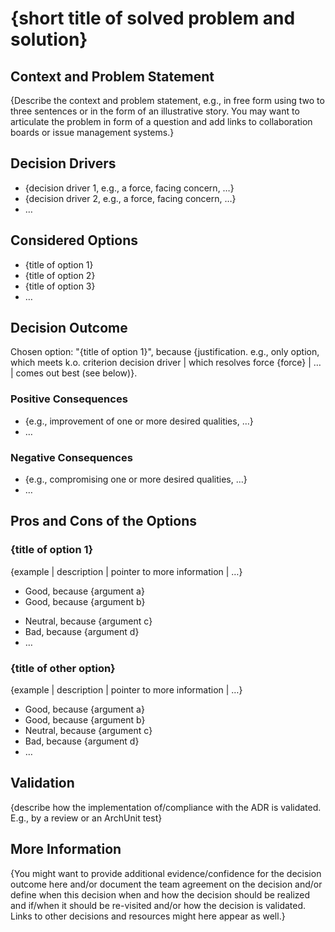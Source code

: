 # {short title of solved problem and solution}

## Context and Problem Statement

{Describe the context and problem statement, e.g., in free form using two to three sentences or in the form of an illustrative story.
You may want to articulate the problem in form of a question and add links to collaboration boards or issue management systems.}

<!-- This is an optional element. Feel free to remove. -->

## Decision Drivers

-   {decision driver 1, e.g., a force, facing concern, …}
-   {decision driver 2, e.g., a force, facing concern, …}
-   … <!-- numbers of drivers can vary -->

## Considered Options

-   {title of option 1}
-   {title of option 2}
-   {title of option 3}
-   … <!-- numbers of options can vary -->

## Decision Outcome

Chosen option: "{title of option 1}", because
{justification. e.g., only option, which meets k.o. criterion decision driver | which resolves force {force} | … | comes out best (see below)}.

<!-- This is an optional element. Feel free to remove. -->

### Positive Consequences

-   {e.g., improvement of one or more desired qualities, …}
-   …

<!-- This is an optional element. Feel free to remove. -->

### Negative Consequences

-   {e.g., compromising one or more desired qualities, …}
-   …

<!-- This is an optional element. Feel free to remove. -->

## Pros and Cons of the Options

### {title of option 1}

<!-- This is an optional element. Feel free to remove. -->

{example | description | pointer to more information | …}

-   Good, because {argument a}
-   Good, because {argument b}
<!-- use "neutral" if the given argument weights neither for good nor bad -->
-   Neutral, because {argument c}
-   Bad, because {argument d}
-   … <!-- numbers of pros and cons can vary -->

### {title of other option}

{example | description | pointer to more information | …}

-   Good, because {argument a}
-   Good, because {argument b}
-   Neutral, because {argument c}
-   Bad, because {argument d}
-   …

<!-- This is an optional element. Feel free to remove. -->

## Validation

{describe how the implementation of/compliance with the ADR is validated. E.g., by a review or an ArchUnit test}

<!-- This is an optional element. Feel free to remove. -->

## More Information

{You might want to provide additional evidence/confidence for the decision outcome here and/or
document the team agreement on the decision and/or
define when this decision when and how the decision should be realized and if/when it should be re-visited and/or
how the decision is validated.
Links to other decisions and resources might here appear as well.}
